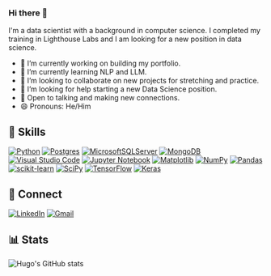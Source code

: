 ### Hi there 👋

<!--
**hapl/hapl** is a ✨ _special_ ✨ repository because its `README.md` (this file) appears on your GitHub profile.
-->
I'm a data scientist with a background in computer science. I completed my training in Lighthouse Labs and I am looking for a new position in data science.

- 🔭 I’m currently working on building my portfolio.
- 🌱 I’m currently learning NLP and LLM.
- 👯 I’m looking to collaborate on new projects for stretching and practice.
- 🤔 I’m looking for help starting a new Data Science position.
- 💬 Open to talking and making new connections.
- 😄 Pronouns: He/Him


🎯 Skills
---
[![Python](https://img.shields.io/badge/python-3670A0?style=for-the-badge&logo=python&logoColor=ffdd54)](#)
[![Postgres](https://img.shields.io/badge/postgres-%23316192.svg?style=for-the-badge&logo=postgresql&logoColor=white)](#)
[![MicrosoftSQLServer](https://img.shields.io/badge/Microsoft%20SQL%20Server-CC2927?style=for-the-badge&logo=microsoft%20sql%20server&logoColor=white)](#)
[![MongoDB](https://img.shields.io/badge/MongoDB-%234ea94b.svg?style=for-the-badge&logo=mongodb&logoColor=white)](#)
[![Visual Studio Code](https://img.shields.io/badge/Visual%20Studio%20Code-0078d7.svg?style=for-the-badge&logo=visual-studio-code&logoColor=white)](#)
[![Jupyter Notebook](https://img.shields.io/badge/jupyter-%23FA0F00.svg?style=for-the-badge&logo=jupyter&logoColor=white)](#)
[![Matplotlib](https://img.shields.io/badge/Matplotlib-%23ffffff.svg?style=for-the-badge&logo=Matplotlib&logoColor=black)](#)
[![NumPy](https://img.shields.io/badge/numpy-%23013243.svg?style=for-the-badge&logo=numpy&logoColor=white)](#)
[![Pandas](https://img.shields.io/badge/pandas-%23150458.svg?style=for-the-badge&logo=pandas&logoColor=white)](#)
[![scikit-learn](https://img.shields.io/badge/scikit--learn-%23F7931E.svg?style=for-the-badge&logo=scikit-learn&logoColor=white)](#)
[![SciPy](https://img.shields.io/badge/SciPy-%230C55A5.svg?style=for-the-badge&logo=scipy&logoColor=%white)](#)
[![TensorFlow](https://img.shields.io/badge/TensorFlow-%23FF6F00.svg?style=for-the-badge&logo=TensorFlow&logoColor=white)](#)
[![Keras](https://img.shields.io/badge/Keras-%23D00000.svg?style=for-the-badge&logo=Keras&logoColor=white)](#)

🤝 Connect
---
[![LinkedIn](https://img.shields.io/badge/linkedin-%230077B5.svg?style=for-the-badge&logo=linkedin&logoColor=white)](https://www.linkedin.com/in/hugo-perdomo/)
[![Gmail](https://img.shields.io/badge/Gmail-D14836?style=for-the-badge&logo=gmail&logoColor=white)](mailto:hugo.perdomo@gmail.com)

📊 Stats
---

![Hugo's GitHub stats](https://github-readme-stats.vercel.app/api?username=hapl&show_icons=true&bg_color=00000000&hide=stars,prs,contribs)
